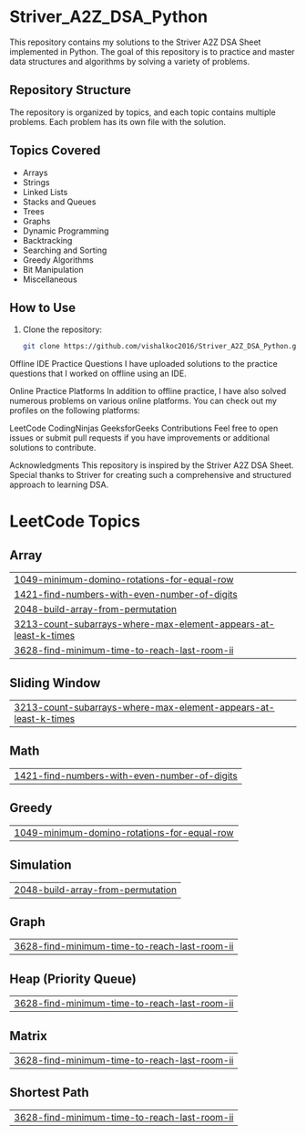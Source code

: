# Striver_A2Z_DSA_Python

This repository contains my solutions to the Striver A2Z DSA Sheet implemented in Python. The goal of this repository is to practice and master data structures and algorithms by solving a variety of problems.

## Repository Structure

The repository is organized by topics, and each topic contains multiple problems. Each problem has its own file with the solution.

## Topics Covered

- Arrays
- Strings
- Linked Lists
- Stacks and Queues
- Trees
- Graphs
- Dynamic Programming
- Backtracking
- Searching and Sorting
- Greedy Algorithms
- Bit Manipulation
- Miscellaneous

## How to Use

1. Clone the repository:
   ```sh
   git clone https://github.com/vishalkoc2016/Striver_A2Z_DSA_Python.git

Offline IDE Practice Questions
I have uploaded solutions to the practice questions that I worked on offline using an IDE.

Online Practice Platforms
In addition to offline practice, I have also solved numerous problems on various online platforms. You can check out my profiles on the following platforms:


LeetCode
CodingNinjas
GeeksforGeeks
Contributions
Feel free to open issues or submit pull requests if you have improvements or additional solutions to contribute.

Acknowledgments
This repository is inspired by the Striver A2Z DSA Sheet. Special thanks to Striver for creating such a comprehensive and structured approach to learning DSA.

<!---LeetCode Topics Start-->
# LeetCode Topics
## Array
|  |
| ------- |
| [1049-minimum-domino-rotations-for-equal-row](https://github.com/vishalkoc2016/Striver_A2Z_DSA_Python/tree/master/1049-minimum-domino-rotations-for-equal-row) |
| [1421-find-numbers-with-even-number-of-digits](https://github.com/vishalkoc2016/Striver_A2Z_DSA_Python/tree/master/1421-find-numbers-with-even-number-of-digits) |
| [2048-build-array-from-permutation](https://github.com/vishalkoc2016/Striver_A2Z_DSA_Python/tree/master/2048-build-array-from-permutation) |
| [3213-count-subarrays-where-max-element-appears-at-least-k-times](https://github.com/vishalkoc2016/Striver_A2Z_DSA_Python/tree/master/3213-count-subarrays-where-max-element-appears-at-least-k-times) |
| [3628-find-minimum-time-to-reach-last-room-ii](https://github.com/vishalkoc2016/Striver_A2Z_DSA_Python/tree/master/3628-find-minimum-time-to-reach-last-room-ii) |
## Sliding Window
|  |
| ------- |
| [3213-count-subarrays-where-max-element-appears-at-least-k-times](https://github.com/vishalkoc2016/Striver_A2Z_DSA_Python/tree/master/3213-count-subarrays-where-max-element-appears-at-least-k-times) |
## Math
|  |
| ------- |
| [1421-find-numbers-with-even-number-of-digits](https://github.com/vishalkoc2016/Striver_A2Z_DSA_Python/tree/master/1421-find-numbers-with-even-number-of-digits) |
## Greedy
|  |
| ------- |
| [1049-minimum-domino-rotations-for-equal-row](https://github.com/vishalkoc2016/Striver_A2Z_DSA_Python/tree/master/1049-minimum-domino-rotations-for-equal-row) |
## Simulation
|  |
| ------- |
| [2048-build-array-from-permutation](https://github.com/vishalkoc2016/Striver_A2Z_DSA_Python/tree/master/2048-build-array-from-permutation) |
## Graph
|  |
| ------- |
| [3628-find-minimum-time-to-reach-last-room-ii](https://github.com/vishalkoc2016/Striver_A2Z_DSA_Python/tree/master/3628-find-minimum-time-to-reach-last-room-ii) |
## Heap (Priority Queue)
|  |
| ------- |
| [3628-find-minimum-time-to-reach-last-room-ii](https://github.com/vishalkoc2016/Striver_A2Z_DSA_Python/tree/master/3628-find-minimum-time-to-reach-last-room-ii) |
## Matrix
|  |
| ------- |
| [3628-find-minimum-time-to-reach-last-room-ii](https://github.com/vishalkoc2016/Striver_A2Z_DSA_Python/tree/master/3628-find-minimum-time-to-reach-last-room-ii) |
## Shortest Path
|  |
| ------- |
| [3628-find-minimum-time-to-reach-last-room-ii](https://github.com/vishalkoc2016/Striver_A2Z_DSA_Python/tree/master/3628-find-minimum-time-to-reach-last-room-ii) |
<!---LeetCode Topics End-->